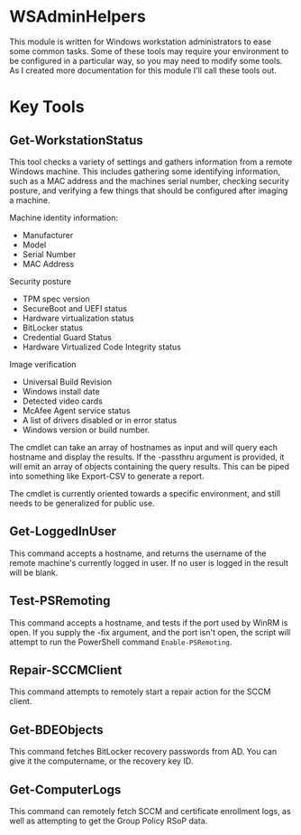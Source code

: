 # WSAdminHelpers

This module is written for Windows workstation administrators to ease some common tasks. Some of these tools may require your environment to be configured in a particular way, so you may need to modify some tools. As I created more documentation for this module I'll call these tools out.

# Key Tools

## Get-WorkstationStatus
This tool checks a variety of settings and gathers information from a remote Windows machine. This includes gathering some identifying information, such as a MAC address and the machines serial number, checking security posture, and verifying a few things that should be configured after imaging a machine.

Machine identity information:

* Manufacturer
* Model
* Serial Number
* MAC Address

Security posture

* TPM spec version
* SecureBoot and UEFI status
* Hardware virtualization status
* BitLocker status
* Credential Guard Status
* Hardware Virtualized Code Integrity status

Image verification

* Universal Build Revision
* Windows install date
* Detected video cards
* McAfee Agent service status
* A list of drivers disabled or in error status
* Windows version or build number.

The cmdlet can take an array of hostnames as input and will query each hostname and display the results. If the -passthru argument is provided, it will emit an array of objects containing the query results. This can be piped into something like Export-CSV to generate a report.

The cmdlet is currently oriented towards a specific environment, and still needs to be generalized for public use.

## Get-LoggedInUser

This command accepts a hostname, and returns the username of the remote machine's currently logged in user. If no user is logged in the result will be blank.

## Test-PSRemoting

This command accepts a hostname, and tests if the port used by WinRM is open. If you supply the -fix argument, and the port isn't open, the script will attempt to run the PowerShell command `Enable-PSRemoting`.

## Repair-SCCMClient

This command attempts to remotely start a repair action for the SCCM client.

## Get-BDEObjects

This command fetches BitLocker recovery passwords from AD. You can give it the computername, or the recovery key ID.

## Get-ComputerLogs

This command can remotely fetch SCCM and certificate enrollment logs, as well as attempting to get the Group Policy RSoP data.